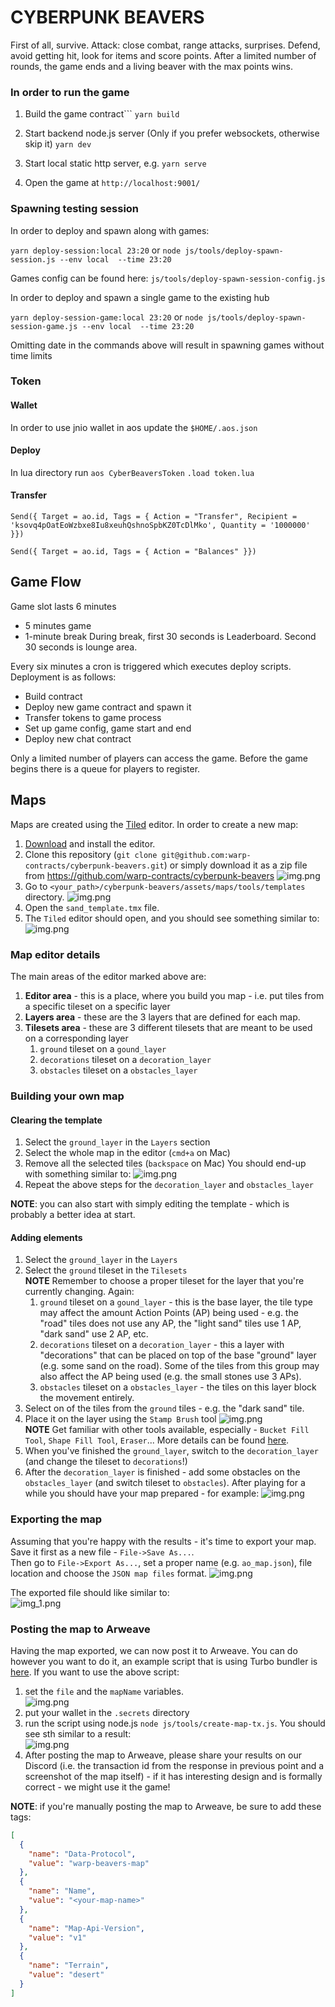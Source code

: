 # CYBERPUNK BEAVERS

First of all, survive.
Attack: close combat, range attacks, surprises.
Defend, avoid getting hit, look for items and score points.
After a limited number of rounds, the game ends and a living beaver with the max points wins.

### In order to run the game

1. Build the game contract```
`yarn build`

2. Start backend node.js server (Only if you prefer websockets, otherwise skip it)
   `yarn dev `

3. Start local static http server, e.g.
   `yarn serve`

4. Open the game at `http://localhost:9001/`

### Spawning testing session

In order to deploy and spawn along with games:

`yarn deploy-session:local 23:20`
or 
`node js/tools/deploy-spawn-session.js --env local  --time 23:20`

Games config can be found here:
`js/tools/deploy-spawn-session-config.js`


In order to deploy and spawn a single game to the existing hub

`yarn deploy-session-game:local 23:20`
or
`node js/tools/deploy-spawn-session-game.js --env local  --time 23:20`

Omitting date in the commands above will result in spawning games without time limits


### Token

#### Wallet

In order to use jnio wallet in aos update the `$HOME/.aos.json`

#### Deploy

In lua directory run
`aos CyberBeaversToken`
`.load token.lua`

#### Transfer

`Send({ Target = ao.id, Tags = { Action = "Transfer", Recipient = 'ksovq4pOatEoWzbxe8Iu8xeuhQshnoSpbKZ0TcDlMko', Quantity = '1000000' }})`

`Send({ Target = ao.id, Tags = { Action = "Balances" }})`

## Game Flow

Game slot lasts 6 minutes

- 5 minutes game
- 1-minute break
  During break, first 30 seconds is Leaderboard.
  Second 30 seconds is lounge area.

Every six minutes a cron is triggered which executes deploy scripts.
Deployment is as follows:

- Build contract
- Deploy new game contract and spawn it
- Transfer tokens to game process
- Set up game config, game start and end
- Deploy new chat contract

Only a limited number of players can access the game.
Before the game begins there is a queue for players to register.

## Maps

Maps are created using the [Tiled](https://www.mapeditor.org/) editor.
In order to create a new map:

1. [Download](https://thorbjorn.itch.io/tiled/download/eyJpZCI6Mjg3NjgsImV4cGlyZXMiOjE3MTg4NzAwODV9.hntXxFoxhdEGIhCFOT9LoTeul4M%3d) and install the editor.
2. Clone this repository (`git clone git@github.com:warp-contracts/cyberpunk-beavers.git`) or simply download it as a zip file from https://github.com/warp-contracts/cyberpunk-beavers
   ![img.png](assets/readme/donwload.png)
3. Go to `<your_path>/cyberpunk-beavers/assets/maps/tools/templates` directory.
   ![img.png](assets/readme/templates_dir.png)
4. Open the `sand_template.tmx` file.
5. The `Tiled` editor should open, and you should see something similar to:
   ![img.png](assets/readme/tiled_editor.png)

### Map editor details

The main areas of the editor marked above are:

1. **Editor area** - this is a place, where you build you map - i.e. put tiles from a specific tileset on a specific layer
2. **Layers area** - these are the 3 layers that are defined for each map.
3. **Tilesets area** - these are 3 different tilesets that are meant to be used on a corresponding layer
   1. `ground` tileset on a `gound_layer`
   2. `decorations` tileset on a `decoration_layer`
   3. `obstacles` tileset on a `obstacles_layer`

### Building your own map

#### Clearing the template

1. Select the `ground_layer` in the `Layers` section
2. Select the whole map in the editor (`cmd+a` on Mac)
3. Remove all the selected tiles (`backspace` on Mac)
   You should end-up with something similar to:
   ![img.png](assets/readme/ground_removed.png)
4. Repeat the above steps for the `decoration_layer` and `obstacles_layer`

**NOTE**: you can also start with simply editing the template - which is probably a better idea at start.

#### Adding elements

1. Select the `ground_layer` in the `Layers`
2. Select the `ground` tileset in the `Tilesets`  
   **NOTE** Remember to choose a proper tileset for the layer that you're currently changing. Again:
   1. `ground` tileset on a `gound_layer` - this is the base layer, the tile type may affect the amount
      Action Points (AP) being used - e.g. the "road" tiles does not use any AP, the "light sand" tiles use 1 AP, "dark sand" use 2 AP, etc.
   2. `decorations` tileset on a `decoration_layer` - this a layer with "decorations" that can be placed on top
      of the base "ground" layer (e.g. some sand on the road). Some of the tiles from this group may also affect the
      AP being used (e.g. the small stones use 3 APs).
   3. `obstacles` tileset on a `obstacles_layer` - the tiles on this layer block the movement entirely.
3. Select on of the tiles from the `ground` tiles - e.g. the "dark sand" tile.
4. Place it on the layer using the `Stamp Brush` tool ![img.png](assets/readme/stamp_tool.png)  
   **NOTE** Get familiar with other tools available, especially - `Bucket Fill Tool`, `Shape Fill Tool`, `Eraser`...
   More details can be found [here](https://doc.mapeditor.org/en/stable/manual/editing-tile-layers/).
5. When you've finished the `ground_layer`, switch to the `decoration_layer` (and change the tileset to `decorations`!)
6. After the `decoration_layer` is finished - add some obstacles on the `obstacles_layer` (and switch tileset to `obstacles`).
   After playing for a while you should have your map prepared - for example:
   ![img.png](assets/readme/ao-map_2.png)

### Exporting the map

Assuming that you're happy with the results - it's time to export your map.  
Save it first as a new file - `File->Save As...`.  
Then go to `File->Export As...`, set a proper name (e.g. `ao_map.json`), file location and choose the `JSON map files` format.
![img.png](assets/readme/export.png)

The exported file should like similar to:  
![img_1.png](assets/readme/exported.png)

### Posting the map to Arweave

Having the map exported, we can now post it to Arweave. You can do however you want to do it, an example script that is using
Turbo bundler is [here](https://github.com/warp-contracts/cyberpunk-beavers/blob/main/js/tools/create-map-tx.js).
If you want to use the above script:

1. set the `file` and the `mapName` variables.  
   ![img.png](assets/readme/send.png)
2. put your wallet in the `.secrets` directory
3. run the script using node.js `node js/tools/create-map-tx.js`.
   You should see sth similar to a result:  
   ![img.png](assets/readme/sendResult.png)
4. After posting the map to Arweave, please share your results on our Discord (i.e. the transaction id from the response in previous point and a screenshot of the map itself) - if it has interesting design and is formally correct -
   we might use it the game!

**NOTE**: if you're manually posting the map to Arweave, be sure to add these tags:

```json
[
  {
    "name": "Data-Protocol",
    "value": "warp-beavers-map"
  },
  {
    "name": "Name",
    "value": "<your-map-name>"
  },
  {
    "name": "Map-Api-Version",
    "value": "v1"
  },
  {
    "name": "Terrain",
    "value": "desert"
  }
]
```
